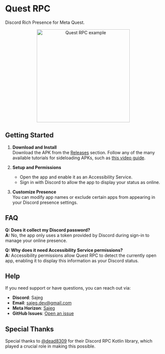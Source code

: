 # Quest RPC

Discord Rich Presence for Meta Quest.

<div align="center">
  <img src="https://github.com/user-attachments/assets/35398108-3d64-4b7f-86fe-884aed56ac85" alt="Quest RPC example" width="300"/>
</div>



## Getting Started

1. **Download and Install**  
   Download the APK from the [Releases](https://github.com/Sajeg/quest-rpc/releases) section. Follow any of the many available tutorials for sideloading APKs, such as [this video guide](https://www.youtube.com/watch?v=1-CZlLjLMuM).

2. **Setup and Permissions**  
   - Open the app and enable it as an Accessibility Service.
   - Sign in with Discord to allow the app to display your status as online.  
   
3. **Customize Presence**  
   You can modify app names or exclude certain apps from appearing in your Discord presence settings.

## FAQ

**Q: Does it collect my Discord password?**  
**A:** No, the app only uses a token provided by Discord during sign-in to manage your online presence.

**Q: Why does it need Accessibility Service permissions?**  
**A:** Accessibility permissions allow Quest RPC to detect the currently open app, enabling it to display this information as your Discord status.

## Help

If you need support or have questions, you can reach out via:
- **Discord**: Sajeg
- **Email**: sajeg.dev@gmail.com
- **Meta Horizon**: [Sajeg](https://horizon.meta.com/profile/Sajeg/)
- **GitHub Issues**: [Open an issue](https://github.com/Sajeg/quest-rpc/issues)

## Special Thanks
Special thanks to [@dead8309](https://github.com/dead8309) for their Discord RPC Kotlin library, which played a crucial role in making this possible.

